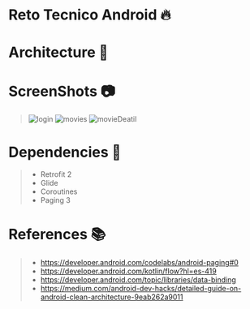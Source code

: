 # Reto Tecnico Android :fire:
>
# Architecture :onion:
>
# ScreenShots :camera:
> ![login](https://postimg.cc/62TsSDWV)
> ![movies](https://postimg.cc/9RS3jJ06)
> ![movieDeatil](https://postimg.cc/ct8p1w8r)
# Dependencies :elephant:
>- Retrofit 2
>- Glide
>- Coroutines
>- Paging 3
# References :books:
>- https://developer.android.com/codelabs/android-paging#0
>- https://developer.android.com/kotlin/flow?hl=es-419
>- https://developer.android.com/topic/libraries/data-binding 
>- https://medium.com/android-dev-hacks/detailed-guide-on-android-clean-architecture-9eab262a9011
